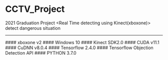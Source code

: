 # CCTV_Project

2021 Graduation Project
<Real Time detecting using Kinect(xboxone)> detect dangerous situation

<hr>
#### xboxone v2
#### Windows 10
#### Kinect SDK2.0
#### CUDA v11.1
#### CuDNN v8.0.4
#### Tensorflow 2.4.0
#### Tensorflow Objection Detection API
#### PYTHON 3.7.0
